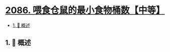 # [2086. 喂食仓鼠的最小食物桶数【中等】](https://github.com/tnotesjs/TNotes.leetcode/tree/main/notes/2086.%20%E5%96%82%E9%A3%9F%E4%BB%93%E9%BC%A0%E7%9A%84%E6%9C%80%E5%B0%8F%E9%A3%9F%E7%89%A9%E6%A1%B6%E6%95%B0%E3%80%90%E4%B8%AD%E7%AD%89%E3%80%91)

<!-- region:toc -->

- [1. 📝 概述](#1--概述)

<!-- endregion:toc -->

## 1. 📝 概述
